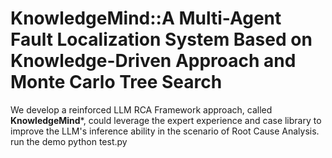 # KnowledgeMind::A Multi-Agent Fault Localization System Based on Knowledge-Driven Approach and Monte Carlo Tree Search


We develop a reinforced LLM RCA Framework approach, called **KnowledgeMind***, could leverage the expert experience and case library to improve the LLM's inference ability in the scenario of Root Cause Analysis.
run the demo
python test.py 